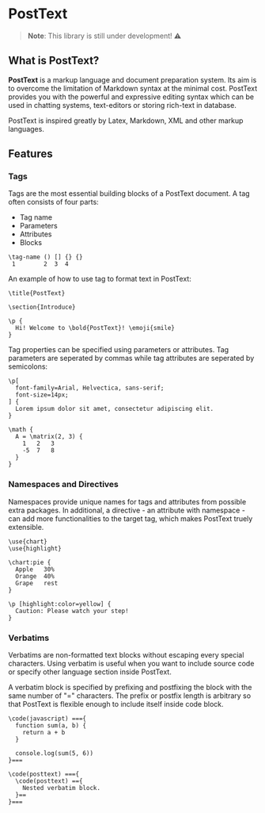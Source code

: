 # PostText

> **Note**: This library is still under development! ⚠

## What is PostText?

**PostText** is a markup language and document preparation system. Its aim is to overcome the limitation of Markdown syntax at the minimal cost. PostText provides you with the powerful and expressive editing syntax which can be used in chatting systems, text-editors or storing rich-text in database.

PostText is inspired greatly by Latex, Markdown, XML and other markup languages.

## Features

### Tags

Tags are the most essential building blocks of a PostText document. A tag often consists of four parts:

- Tag name
- Parameters
- Attributes
- Blocks

```
\tag-name () [] {} {}
 1        2  3  4
```

An example of how to use tag to format text in PostText:

```
\title{PostText}

\section{Introduce}

\p {
  Hi! Welcome to \bold{PostText}! \emoji{smile}
}
```

Tag properties can be specified using parameters or attributes. Tag parameters are seperated by commas while tag attributes are seperated by semicolons:

```
\p[
  font-family=Arial, Helvectica, sans-serif;
  font-size=14px;
] {
  Lorem ipsum dolor sit amet, consectetur adipiscing elit.
}

\math {
  A = \matrix(2, 3) {
    1   2   3
    -5  7   8
  }
}
```

### Namespaces and Directives

Namespaces provide unique names for tags and attributes from possible extra packages. In additional, a directive - an attribute with namespace - can add more functionalities to the target tag, which makes PostText truely extensible.

```
\use{chart}
\use{highlight}

\chart:pie {
  Apple   30%
  Orange  40%
  Grape   rest
}

\p [highlight:color=yellow] {
  Caution: Please watch your step!
}
```

### Verbatims

Verbatims are non-formatted text blocks without escaping every special characters. Using verbatim is useful when you want to include source code or specify other language section inside PostText.

A verbatim block is specified by prefixing and postfixing the block with the same number of "=" characters. The prefix or postfix length is arbitrary so that PostText is flexible enough to include itself inside code block.

```
\code(javascript) ==={
  function sum(a, b) {
    return a + b
  }

  console.log(sum(5, 6))
}===

\code(posttext) ==={
  \code(posttext) =={
    Nested verbatim block.
  }==
}===
```
